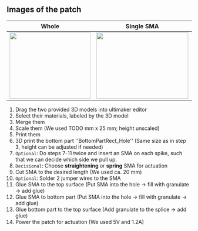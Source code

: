 ## Images of the patch

Whole            |  Single SMA |   Dual SMA | Spring
:-------------------------:|:-------------------------:|:-------------------------:|:-------------------------:
<img src="https://user-images.githubusercontent.com/82590951/187466364-247a7cbe-1558-4838-8ffe-39bfc95e8776.png" width="220" height="180" />|<img src="https://user-images.githubusercontent.com/82590951/187466506-e9e7b8e5-4a58-471d-b260-0205ac9a73b0.png" width="250" height="180" />|<img src="https://user-images.githubusercontent.com/82590951/187466640-26772848-5cb3-4d42-a46c-b5b43907b645.png" width="250" height="180" />|<img src="https://user-images.githubusercontent.com/82590951/187465999-df6f7c9f-2072-43af-afe1-ec5fcd5200da.png" width="250" height="180" />

1. Drag the two provided 3D models into ultimaker editor
2. Select their materials, labeled by the 3D model
3. Merge them
4. Scale them (We used TODO mm x 25 mm; height unscaled)
5. Print them
6. 3D print the bottom part ''BottomPartRect_Hole'' (Same size as in step 3, height can be adjusted if needed)
7. `Optional`: Do steps 7-11 twice and insert an SMA on each spike, such that we can decide which side we pull up.
8. `Decisional`: Choose **straightening** or **spring** SMA for actuation
9. Cut SMA to the desired length (We used ca. 20 mm)
10. `Optional`: Solder 2 jumper wires to the SMA
11. Glue SMA to the top surface (Put SMA into the hole &#8594; fill with granulate &#8594; add glue)
12. Glue SMA to bottom part (Put SMA into the hole &#8594; fill with granulate &#8594; add glue)
13. Glue bottom part to the top surface (Add granulate to the splice &#8594; add glue)
14. Power the patch for actuation (We used 5V and 1.2A)
